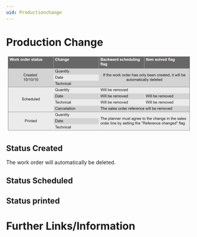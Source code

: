 ```yaml
---
uid: Productionchange
---
```


# Production Change

![Status Production Change](.\media\productionchange.png)


## Status Created

The work order will automatically be deleted. 

## Status Scheduled



## Status printed



# Further Links/Information


